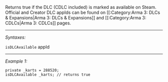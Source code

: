Returns true if the DLC (CDLC included) is marked as available on Steam.
Official and Creator DLC appIds can be found on [[:Category:Arma 3: DLCs & Expansions|Arma 3: DLCs & Expansions]] and [[:Category:Arma 3: CDLCs|Arma 3: CDLCs]] pages.


---
*Syntaxes:*

`isDLCAvailable` appId

---
*Example 1:*

```sqf
private _karts = 288520;
isDLCAvailable _karts; // returns true
```